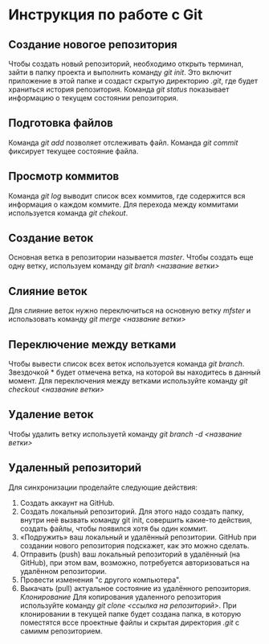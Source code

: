 # Инструкция по работе с Git

## **Создание новогое репозитория**
Чтобы создать новый репозиторий, необходимо открыть терминал, зайти в папку проекта и выполнить команду *git init*. Это включит приложение в этой папке и создаст скрытую директорию *.git*, где будет храниться история репозитория. Команда *git status* показывает информацию о текущем состоянии репозитория.
## **Подготовка файлов**
Команда *git add* позволяет отслеживать файл. Команда *git commit* фиксирует текущее состояние файла.
## **Просмотр коммитов**
Команда *git log* выводит список всех коммитов, где содержится вся информация о каждом коммите. Для перехода между коммитами используется команда *git chekout*.
## **Создание веток**
Основная ветка в репозитории называется *master*. Чтобы создать еще одну ветку, используем команду *git branh <название ветки>*
## **Слияние веток**
Для слияние веток нужно переключиться на основную ветку *mfster* и использовать команду *git merge <название ветки>*
## **Переключение между ветками**
Чтобы вывести список всех веток используется команда *git branch*. Звездочкой * будет отмечена ветка, на которой вы находитесь в данный момент. Для переключения между ветками используйте команду *git checkout <название ветки>*
## **Удаление веток**
Чтобы удалить ветку используетй команду *git branch -d <название ветки>*
## **Удаленный репозиторий**
Для синхронизации проделайте следующие действия:
1. Создать аккаунт на GitHub. 
2. Создать локальный репозиторий.  Для этого надо создать папку, внутри неё вызвать команду git init, совершить какие-то действия, создать файлы, чтобы
появился хотя бы один коммит.
3. «Подружить» ваш локальный и удалённый репозитории. GitHub при создании нового репозитория подскажет, как это можно сделать.
4. Отправить (push) ваш локальный репозиторий в удалённый (на GitHub), при этом вам, возможно, потребуется авторизоваться на удалённом репозитории.
5. Провести изменения "с другого компьютера".
6. Выкачать (pull) актуальное состояние из удалённого репозитория.
*Клонирование*
Для копирования удаленного репозитория используйте команду *git clone <ссылка на репозиторий>*. При клонировании в текущей папке будет создана папка, в которую поместятся вссе проектные файлы и скрытая директория *.git* с самимм репозиторием. 